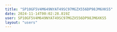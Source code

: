 ```yaml
---
title: "SP10GF5V4M649NYAT49SC97MGZX556DP98JM6XKS5"
date: 2024-11-14T00:02:28.819Z
user: SP10GF5V4M649NYAT49SC97MGZX556DP98JM6XKS5
layout: "users"
---
```

    